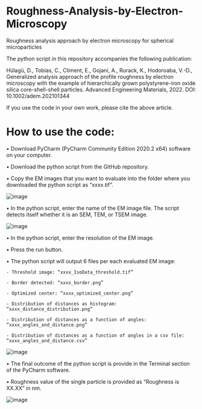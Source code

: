 # Roughness-Analysis-by-Electron-Microscopy
Roughness analysis approach by electron microscopy for spherical microparticles

The python script in this repository accompanies the following publication:

Hülagü, D., Tobias, C., Climent, E., Gojani, A., Rurack, K., Hodoroaba, V.-D., Generalized analysis approach of the profile roughness by electron microscopy with the example of hierarchically grown polystyrene-iron oxide silica core-shell-shell particles. Advanced Engineering Materials, 2022.
DOI: 10.1002/adem.202101344

If you use the code in your own work, please cite the above article.

# How to use the code:
• Download PyCharm (PyCharm Community Edition 2020.2 x64) software on your computer.

• Download the python script from the GitHub repository.

• Copy the EM images that you want to evaluate into the folder where you downloaded the python script as “xxxx.tif”.

![image](https://github.com/BAMresearch/Roughness-Analysis-by-Electron-Microscopy/assets/91262053/2e3f4812-4202-4b63-8c03-5542d08fd7f5)

• In the python script, enter the name of the EM image file. The script detects itself whether it is an SEM, TEM, or TSEM image.

![image](https://github.com/BAMresearch/Roughness-Analysis-by-Electron-Microscopy/assets/91262053/7c5a0951-f772-4b57-a458-d8d3649e4898)

• In the python script, enter the resolution of the EM image. 

• Press the run button. 

• The python script will output 6 files per each evaluated EM image:

    - Threshold image: “xxxx_IsoData_threshold.tif”

    - Border detected: “xxxx_border.png” 

    - Optimized center: “xxxx_optimized_center.png”

    - Distribution of distances as histogram: “xxxx_distance_distribution.png”

    - Distribution of distances as a function of angles: “xxxx_angles_and_distance.png”

    - Distribution of distances as a function of angles in a csv file: “xxxx_angles_and_distance.csv”

![image](https://github.com/BAMresearch/Roughness-Analysis-by-Electron-Microscopy/assets/91262053/a1c89bbf-7e60-418f-9fb0-f1e28b16878f)

•	The final outcome of the python script is provide in the Terminal section of the PyCharm software.

•	Roughness value of the single particle is provided as “Roughness is XX.XX” in nm.

![image](https://github.com/BAMresearch/Roughness-Analysis-by-Electron-Microscopy/assets/91262053/03b89940-3b61-452f-92e1-2f184bb88fbd)

